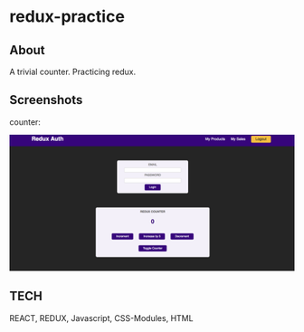 # redux-practice

## About

A trivial counter. Practicing redux.

## Screenshots

counter:

![screen shot](/src/Images/counter.png)

## TECH

REACT, REDUX, Javascript, CSS-Modules, HTML

